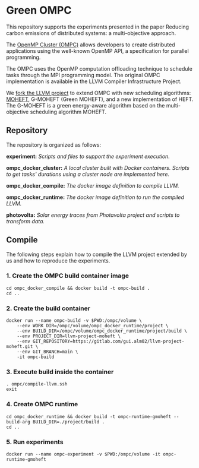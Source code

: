 # Green OMPC

This repository supports the experiments presented in the paper Reducing carbon emissions of distributed systems: a multi-objective approach.

The [OpenMP Cluster (OMPC)](https://doi.org/10.1145/3547276.3548444) allows developers to create distributed applications using the well-known OpenMP API, a specification for parallel programming.

The OMPC uses the OpenMP computation offloading technique to schedule tasks through the MPI programming model. The original OMPC implementation is available in the LLVM Compiler Infrastructure Project.

We [fork the LLVM project](https://gitlab.com/gui.alm02/llvm-project-moheft/-/tree/main?ref_type=heads) to extend OMPC with new scheduling algorithms: [MOHEFT](https://doi.org/10.1109/CloudCom.2012.6427573), G-MOHEFT (Green MOHEFT), and a new implementation of HEFT. The G-MOHEFT is a green energy-aware algorithm based on the multi-objective scheduling algorithm MOHEFT.

## Repository

The repository is organized as follows:

**experiment:** _Scripts and files to support the experiment execution._

**ompc_docker_cluster:** _A local cluster built with Docker containers. Scripts to get tasks' durations using a cluster node are implemented here._
 
**ompc_docker_compile:** _The docker image definition to compile LLVM._

**ompc_docker_runtime:** _The docker image definition to run the compiled LLVM._

**photovolta:** _Solar energy traces from Photavolta project and scripts to transform data._

## Compile

The following steps explain how to compile the LLVM  project extended by us and how to reproduce the experiments.

### 1. Create the OMPC build container image
```shell
cd ompc_docker_compile && docker build -t ompc-build .
cd ..
```

### 2. Create the build container
```shell
docker run --name ompc-build -v $PWD:/ompc/volume \
    --env WORK_DIR=/ompc/volume/ompc_docker_runtime/project \
    --env BUILD_DIR=/ompc/volume/ompc_docker_runtime/project/build \
    --env PROJECT_DIR=llvm-project-moheft \
    --env GIT_REPOSITORY=https://gitlab.com/gui.alm02/llvm-project-moheft.git \
    --env GIT_BRANCH=main \
    -it ompc-build
```

### 3. Execute build inside the container 
```shell
. ompc/compile-llvm.ssh
exit
```

### 4. Create OMPC runtime
```shell
cd ompc_docker_runtime && docker build -t ompc-runtime-gmoheft --build-arg BUILD_DIR=./project/build .
cd ..
```

### 5. Run experiments
```shell
docker run --name ompc-experiment -v $PWD:/ompc/volume -it ompc-runtime-gmoheft
```

